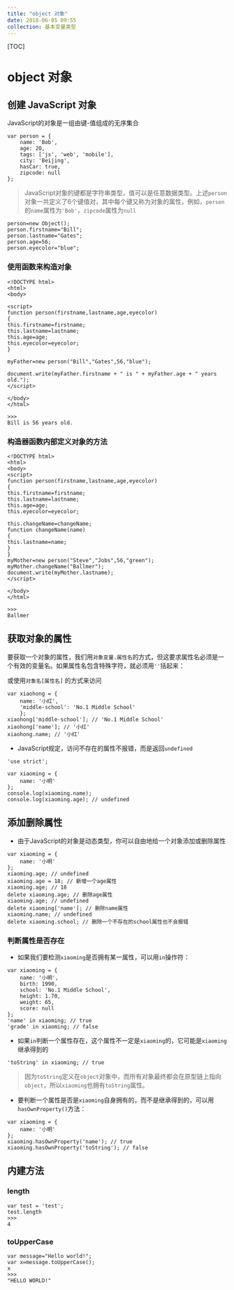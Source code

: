 ```yaml
---
title: "object 对象"
date: 2018-06-05 09:55
collection: 基本变量类型
---
```


[TOC]

# object 对象



## 创建 JavaScript 对象

JavaScript的对象是一组由键-值组成的无序集合

```
var person = {
    name: 'Bob',
    age: 20,
    tags: ['js', 'web', 'mobile'],
    city: 'Beijing',
    hasCar: true,
    zipcode: null
};
```

> JavaScript对象的键都是字符串类型，值可以是任意数据类型。上述`person`对象一共定义了6个键值对，其中每个键又称为对象的属性，例如，`person`的`name`属性为`'Bob'`，`zipcode`属性为`null`



```
person=new Object();
person.firstname="Bill";
person.lastname="Gates";
person.age=56;
person.eyecolor="blue";
```



### 使用函数来构造对象

```
<!DOCTYPE html>
<html>
<body>

<script>
function person(firstname,lastname,age,eyecolor)
{
this.firstname=firstname;
this.lastname=lastname;
this.age=age;
this.eyecolor=eyecolor;
}

myFather=new person("Bill","Gates",56,"blue");

document.write(myFather.firstname + " is " + myFather.age + " years old.");
</script>

</body>
</html>

>>>
Bill is 56 years old.
```



### 构造器函数内部定义对象的方法

```
<!DOCTYPE html>
<html>
<body>
<script>
function person(firstname,lastname,age,eyecolor)
{
this.firstname=firstname;
this.lastname=lastname;
this.age=age;
this.eyecolor=eyecolor;
 
this.changeName=changeName;
function changeName(name)
{
this.lastname=name;
}
}
myMother=new person("Steve","Jobs",56,"green");
myMother.changeName("Ballmer");
document.write(myMother.lastname);
</script>

</body>
</html>

>>>
Ballmer
```





## 获取对象的属性

要获取一个对象的属性，我们用`对象变量.属性名`的方式，但这要求属性名必须是一个有效的变量名。如果属性名包含特殊字符，就必须用`''`括起来：

或使用`对象名[属性名]` 的方式来访问

```
var xiaohong = {
    name: '小红',
    'middle-school': 'No.1 Middle School'
    };
xiaohong['middle-school']; // 'No.1 Middle School'
xiaohong['name']; // '小红'
xiaohong.name; // '小红'
```

* JavaScript规定，访问不存在的属性不报错，而是返回`undefined`

```
'use strict';

var xiaoming = {
    name: '小明'
};
console.log(xiaoming.name);
console.log(xiaoming.age); // undefined
```



## 添加删除属性

* 由于JavaScript的对象是动态类型，你可以自由地给一个对象添加或删除属性

```
var xiaoming = {
    name: '小明'
};
xiaoming.age; // undefined
xiaoming.age = 18; // 新增一个age属性
xiaoming.age; // 18
delete xiaoming.age; // 删除age属性
xiaoming.age; // undefined
delete xiaoming['name']; // 删除name属性
xiaoming.name; // undefined
delete xiaoming.school; // 删除一个不存在的school属性也不会报错
```



### 判断属性是否存在

* 如果我们要检测`xiaoming`是否拥有某一属性，可以用`in`操作符：

```
var xiaoming = {
    name: '小明',
    birth: 1990,
    school: 'No.1 Middle School',
    height: 1.70,
    weight: 65,
    score: null
};
'name' in xiaoming; // true
'grade' in xiaoming; // false
```

* 如果`in`判断一个属性存在，这个属性不一定是`xiaoming`的，它可能是`xiaoming`继承得到的

```
'toString' in xiaoming; // true
```

> 因为`toString`定义在`object`对象中，而所有对象最终都会在原型链上指向`object`，所以`xiaoming`也拥有`toString`属性。



* 要判断一个属性是否是`xiaoming`自身拥有的，而不是继承得到的，可以用`hasOwnProperty()`方法：

```
var xiaoming = {
    name: '小明'
};
xiaoming.hasOwnProperty('name'); // true
xiaoming.hasOwnProperty('toString'); // false
```



## 内建方法



### length

```
var test = 'test';
test.length
>>>
4
```



### toUpperCase

```
var message="Hello world!";
var x=message.toUpperCase();
x
>>>
"HELLO WORLD!"
```

